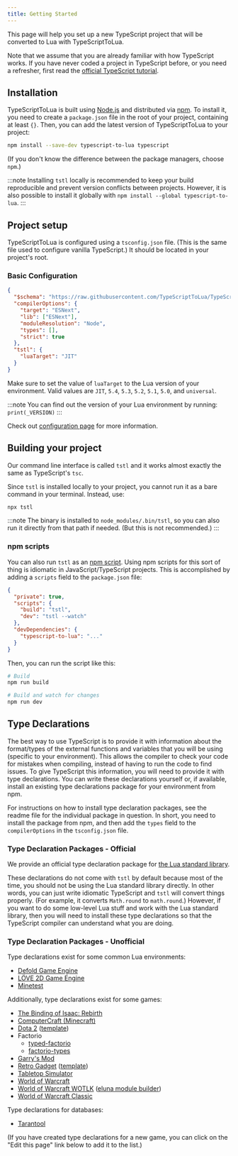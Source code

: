 ```yaml
---
title: Getting Started
---
```


This page will help you set up a new TypeScript project that will be converted to Lua with TypeScriptToLua.

Note that we assume that you are already familiar with how TypeScript works. If you have never coded a project in TypeScript before, or you need a refresher, first read the [official TypeScript tutorial](https://www.typescriptlang.org/docs/handbook/typescript-in-5-minutes.html).

## Installation

TypeScriptToLua is built using [Node.js](https://nodejs.org/) and distributed via [npm](https://www.npmjs.com/). To install it, you need to create a `package.json` file in the root of your project, containing at least `{}`. Then, you can add the latest version of TypeScriptToLua to your project:

```bash
npm install --save-dev typescript-to-lua typescript
```

(If you don't know the difference between the package managers, choose `npm`.)

:::note
Installing `tstl` locally is recommended to keep your build reproducible and prevent version conflicts between projects. However, it is also possible to install it globally with `npm install --global typescript-to-lua`.
:::

## Project setup

TypeScriptToLua is configured using a `tsconfig.json` file. (This is the same file used to configure vanilla TypeScript.) It should be located in your project's root.

### Basic Configuration

```json title=tsconfig.json
{
  "$schema": "https://raw.githubusercontent.com/TypeScriptToLua/TypeScriptToLua/master/tsconfig-schema.json",
  "compilerOptions": {
    "target": "ESNext",
    "lib": ["ESNext"],
    "moduleResolution": "Node",
    "types": [],
    "strict": true
  },
  "tstl": {
    "luaTarget": "JIT"
  }
}
```

Make sure to set the value of `luaTarget` to the Lua version of your environment. Valid values are `JIT`, `5.4`, `5.3`, `5.2`, `5.1`, `5.0`, and `universal`.

:::note
You can find out the version of your Lua environment by running: `print(_VERSION)`
:::

Check out [configuration page](configuration.md) for more information.

## Building your project

Our command line interface is called `tstl` and it works almost exactly the same as TypeScript's `tsc`.

Since `tstl` is installed locally to your project, you cannot run it as a bare command in your terminal. Instead, use:

```bash
npx tstl
```

:::note
The binary is installed to `node_modules/.bin/tstl`, so you can also run it directly from that path if needed. (But this is not recommended.)
:::

### npm scripts

You can also run `tstl` as an [npm script](https://docs.npmjs.com/misc/scripts). Using npm scripts for this sort of thing is idiomatic in JavaScript/TypeScript projects. This is accomplished by adding a `scripts` field to the `package.json` file:

```json title=package.json
{
  "private": true,
  "scripts": {
    "build": "tstl",
    "dev": "tstl --watch"
  },
  "devDependencies": {
    "typescript-to-lua": "..."
  }
}
```

Then, you can run the script like this:

```bash
# Build
npm run build

# Build and watch for changes
npm run dev
```

## Type Declarations

The best way to use TypeScript is to provide it with information about the format/types of the external functions and variables that you will be using (specific to your environment). This allows the compiler to check your code for mistakes when compiling, instead of having to run the code to find issues. To give TypeScript this information, you will need to provide it with type declarations. You can write these declarations yourself or, if available, install an existing type declarations package for your environment from npm.

For instructions on how to install type declaration packages, see the readme file for the individual package in question. In short, you need to install the package from npm, and then add the `types` field to the `compilerOptions` in the `tsconfig.json` file.

### Type Declaration Packages - Official

We provide an official type declaration package for [the Lua standard library](https://github.com/TypeScriptToLua/lua-types).

These declarations do not come with `tstl` by default because most of the time, you should not be using the Lua standard library directly. In other words, you can just write idiomatic TypeScript and `tstl` will convert things properly. (For example, it converts `Math.round` to `math.round`.) However, if you want to do some low-level Lua stuff and work with the Lua standard library, then you will need to install these type declarations so that the TypeScript compiler can understand what you are doing.

### Type Declaration Packages - Unofficial

Type declarations exist for some common Lua environments:

- [Defold Game Engine](https://github.com/ts-defold/types)
- [LÖVE 2D Game Engine](https://github.com/hazzard993/love-typescript-definitions)
- [Minetest](https://github.com/RepComm/mt-api)

Additionally, type declarations exist for some games:

- [The Binding of Isaac: Rebirth](https://isaacscript.github.io)
- [ComputerCraft (Minecraft)](https://github.com/MCJack123/cc-tstl-template)
- [Dota 2](https://github.com/ModDota/API/tree/master/declarations/server) ([template](https://github.com/ModDota/TypeScriptAddonTemplate))
- Factorio
  - [typed-factorio](https://github.com/GlassBricks/typed-factorio)
  - [factorio-types](https://github.com/sguest/factorio-types)
- [Garry's Mod](https://github.com/lolleko/gmod-typescript)
- [Retro Gadget](https://github.com/DarkMio/retro-gadgets-typedefs) ([template](https://github.com/DarkMio/retro-gadgets-template))
- [Tabletop Simulator](https://github.com/stevenlafl/tts-typescript)
- [World of Warcraft](https://github.com/wartoshika/wow-declarations)
- [World of Warcraft WOTLK](https://github.com/araxiaonline/wow-wotlk-declarations) ([eluna module builder](https://github.com/araxiaonline/wow-eluna-ts-module))
- [World of Warcraft Classic](https://github.com/wartoshika/wow-classic-declarations)

Type declarations for databases:

- [Tarantool](https://github.com/vitaliy-art/tarantoolscript)

(If you have created type declarations for a new game, you can click on the "Edit this page" link below to add it to the list.)
